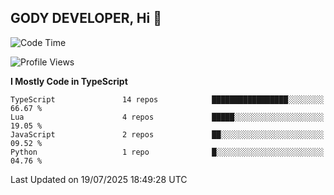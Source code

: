 ## GODY DEVELOPER, Hi 👋

<!--START_SECTION:waka-->
![Code Time](http://img.shields.io/badge/Code%20Time-28%20hrs%201%20min-blue)

![Profile Views](http://img.shields.io/badge/Profile%20Views-0-blue)

**I Mostly Code in TypeScript** 

```text
TypeScript               14 repos            █████████████████░░░░░░░░   66.67 % 
Lua                      4 repos             █████░░░░░░░░░░░░░░░░░░░░   19.05 % 
JavaScript               2 repos             ██░░░░░░░░░░░░░░░░░░░░░░░   09.52 % 
Python                   1 repo              █░░░░░░░░░░░░░░░░░░░░░░░░   04.76 % 
```




 Last Updated on 19/07/2025 18:49:28 UTC
<!--END_SECTION:waka-->
